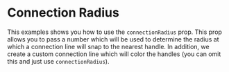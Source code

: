 # Connection Radius

This examples shows you how to use the `connectionRadius` prop.
This prop allows you to pass a number which will be used to determine the radius at which a connection line will snap to the nearest handle.
In addition, we create a custom connection line which will color the handles (you can omit this and just use `connectionRadius`).

<div class="mt-6">
  <Repl example="snappable"></Repl>
</div>
